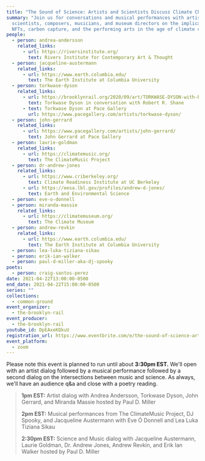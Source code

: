 ```yaml
---
title: "The Sound of Science: Artists and Scientists Discuss Climate Change "
summary: "Join us for conversations and musical performances with artists,
  scientists, composers, musicians, and museum directors on the implications of
  NFTs, carbon capture, and the performing arts in the age of climate crisis. "
people:
  - person: andrea-andersson
    related_links:
      - url: https://riversinstitute.org/
        text: Rivers Institute for Contemporary Art & Thought
  - person: jacqueline-austermann
    related_links:
      - url: https://www.earth.columbia.edu/
        text: The Earth Institute at Columbia University
  - person: torkwase-dyson
    related_links:
      - url: https://brooklynrail.org/2020/09/art/TORKWASE-DYSON-with-Robert-Shane
        text: Torkwase Dyson in conversation with Robert R. Shane
      - text: Torkwase Dyson at Pace Gallery
        url: https://www.pacegallery.com/artists/torkwase-dyson/
  - person: john-gerrard
    related_links:
      - url: https://www.pacegallery.com/artists/john-gerrard/
        text: John Gerrard at Pace Gallery
  - person: laurie-goldman
    related_links:
      - url: https://climatemusic.org/
        text: The ClimateMusic Project
  - person: dr-andrew-jones
    related_links:
      - url: https://www.criberkeley.org/
        text: Climate Readiness Institute at UC Berkeley
      - url: https://eesa.lbl.gov/profiles/andrew-d-jones/
        text: Earth and Environmental Science
  - person: eve-o-donnell
  - person: miranda-massie
    related_links:
      - url: https://climatemuseum.org/
        text: The Climate Museum
  - person: andrew-revkin
    related_links:
      - url: https://www.earth.columbia.edu/
        text: The Earth Institute at Columbia University
  - person: lea-luka-tiziana-sikau
  - person: erik-ian-walker
  - person: paul-d-miller-aka-dj-spooky
poets:
  - person: craig-santos-perez
date: 2021-04-22T13:00:00-0500
end_date: 2021-04-22T15:00:00-0500
series: ""
collections:
  - common-ground
event_organizer:
  - the-brooklyn-rail
event_producer:
  - the-brooklyn-rail
youtube_id: DpEAxeKQkuU
registration_url: https://www.eventbrite.com/e/the-sound-of-science-artists-and-scientists-discuss-climate-change-tickets-150935485099
event_platform:
  - zoom
---
```

Please note this event is planned to run until about **3:30pm EST.** We'll open with an artist dialog followed by a musical performance followed by a second dialog on the intersections between music and science. As always, we'll have an audience q&a and close with a poetry reading.

> **1pm EST:** Artist dialog with Andrea Andersson, Torkwase Dyson, John Gerrard, and Miranda Massie hosted by Paul D. Miller
>
> **2pm EST:** Musical performances from The ClimateMusic Project, DJ Spooky, and Jacqueline Austermann with Eve Ó Donnell and Lea Luka Tiziana Sikau
>
> **2:30pm EST:** Science and Music dialog with Jacqueline Austermann, Laurie Goldman, Dr. Andrew Jones, Andrew Revkin, and Erik Ian Walker hosted by Paul D. Miller
